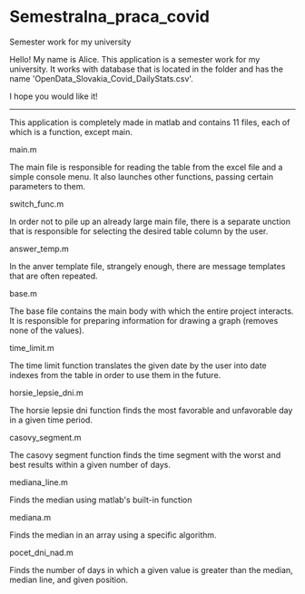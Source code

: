 # Semestralna_praca_covid
Semester work for my university


Hello! My name is Alice. This application is a semester work for my university. It works with database that is located in the folder and has the name 'OpenData_Slovakia_Covid_DailyStats.csv'.

I hope you would like it!
****************************************************************

This application is completely made in matlab and contains 11 files, each of which is a function, except main.


main.m

The main file is responsible for reading the table from the excel file and a simple console menu. It also launches other functions, passing certain parameters to them.

switch_func.m

In order not to pile up an already large main file, there is a separate unction that is responsible for selecting the desired table column by the user.

answer_temp.m

In the anver template file, strangely enough, there are message templates that are often repeated.

base.m

The base file contains the main body with which the entire project interacts. It is responsible for preparing information for drawing a graph (removes none of the values).

time_limit.m

The time limit function translates the given date by the user into date indexes from the table in order to use them in the future.

horsie_lepsie_dni.m

The horsie lepsie dni function finds the most favorable and unfavorable day in a given time period.

casovy_segment.m

The casovy segment function finds the time segment with the worst and best results within a given number of days.

mediana_line.m

Finds the median using matlab's built-in function

mediana.m

Finds the median in an array using a specific algorithm.

pocet_dni_nad.m

Finds the number of days in which a given value is greater than the median, median line, and given position.
